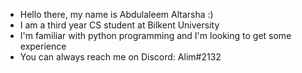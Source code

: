 - Hello there, my name is Abdulaleem Altarsha :)
- I am a third year CS student at Bilkent University 
- I'm familiar with python programming and I'm looking to get some experience
- You can always reach me on Discord: Alim#2132

